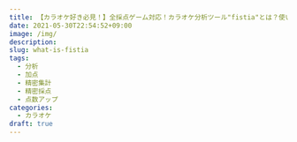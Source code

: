 ```yaml
---
title: 【カラオケ好き必見！】全採点ゲーム対応！カラオケ分析ツール"fistia"とは？使い方・出来ること・注意点
date: 2021-05-30T22:54:52+09:00
image: /img/
description: 
slug: what-is-fistia
tags:
  - 分析
  - 加点
  - 精密集計
  - 精密採点
  - 点数アップ
categories:
  - カラオケ
draft: true
---
```

